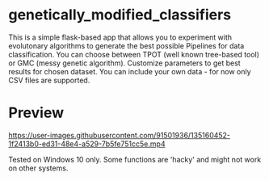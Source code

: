 # genetically_modified_classifiers
This is a simple flask-based app that allows you to experiment with evolutonary algorithms to generate the best possible Pipelines for data classification. You can choose between TPOT (well known tree-based tool) or GMC (messy genetic algorithm).
Customize parameters to get best results for chosen dataset. You can include your own data - for now only CSV files are supported.

# Preview
https://user-images.githubusercontent.com/91501936/135160452-1f2413b0-ed31-48e4-a529-7b5fe751cc5e.mp4



Tested on Windows 10 only. Some functions are 'hacky' and might not work on other systems.
